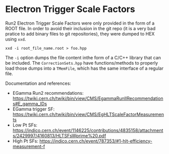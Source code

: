 # Electron Trigger Scale Factors

Run2 Electron Trigger Scale Factors were only provided in the form of a ROOT file. In order to avoid their inclusion in the git repo (it is a very bad pratice to add binary files to git repositories), they were dumped to HEX using `xxd`.

```
xxd -i root_file_name.root > foo.hpp
```

The `-i` option dumps the file content inthe form of a C/C++ library that can be included. The `CorrectionSets.hpp` have functions/methods to properly load those dumps into a `TMemFile`, which has the same interface of a regular file.

Documentation and references:

 - EGamma Run2 recommendations: https://twiki.cern.ch/twiki/bin/view/CMS/EgammaRunIIRecommendations#E_gamma_IDs
 - EGamma trigger SF: https://twiki.cern.ch/twiki/bin/view/CMS/EgHLTScaleFactorMeasurements
 - Low Pt SFs: https://indico.cern.ch/event/1146225/contributions/4835158/attachments/2429997/4160813/HLTSFsWprime%20.pdf
 - High Pt SFs: https://indico.cern.ch/event/787353/#1-hlt-efficiency-measurement-f